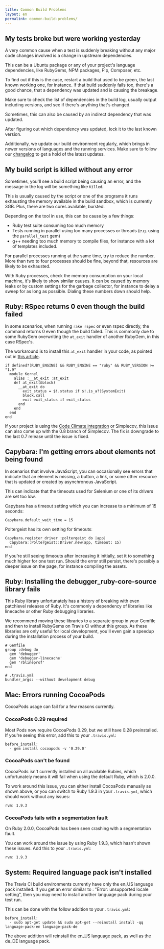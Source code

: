 ```yaml
---
title: Common Build Problems
layout: en
permalink: common-build-problems/
---
```


<div id="toc"></div>

## My tests broke but were working yesterday

A very common cause when a test is suddenly breaking without any major code
changes involved is a change in upstream dependencies.

This can be a Ubuntu package or any of your project's language dependencies,
like RubyGems, NPM packages, Pip, Composer, etc.

To find out if this is the case, restart a build that used to be green, the last
known working one, for instance. If that build suddenly fails too, there's a
good chance, that a dependency was updated and is causing the breakage.

Make sure to check the list of dependencies in the build log, usually output
including versions, and see if there's anything that's changed.

Sometimes, this can also be caused by an indirect dependency that was updated.

After figuring out which dependency was updated, lock it to the last known
version.

Additionally, we update our build environment regularly, which brings in newer
versions of languages and the running services. Make sure to follow our
[changelog](http://changelog.travis-ci.com) to get a hold of the latest updates.

## My build script is killed without any error

Sometimes, you'll see a build script being causing an error, and the message in
the log will be something like `Killed`.

This is usually caused by the script or one of the programs it runs exhausting
the memory available in the build sandbox, which is currently 3GB. Plus, there
are two cores available, bursted.

Depending on the tool in use, this can be cause by a few things:

* Ruby test suite consuming too much memory
* Tests running in parallel using too many processes or threads (e.g. using the
  `parallel_test` gem) 
* g++ needing too much memory to compile files, for instance with a lot of
  templates included.

For parallel processes running at the same time, try to reduce the number. More
than two to four processes should be fine, beyond that, resources are likely to
be exhausted.

With Ruby processes, check the memory consumption on your local machine, it's
likely to show similar causes. It can be caused by memory leaks or by custom
settings for the garbage collector, for instance to delay a sweep for as long as
possible. Dialing these numbers down should help.

## Ruby: RSpec returns 0 even though the build failed

In some scenarios, when running `rake rspec` or even rspec directly, the command
returns 0 even though the build failed. This is commonly due to some RubyGem
overwriting the `at_exit` handler of another RubyGem, in this case RSpec's.

The workaround is to install this `at_exit` handler in your code, as pointed out
in [this article](http://www.davekonopka.com/2013/rspec-exit-code.html).

    if defined?(RUBY_ENGINE) && RUBY_ENGINE == "ruby" && RUBY_VERSION >= "1.9"
      module Kernel
        alias :__at_exit :at_exit
        def at_exit(&block)
          __at_exit do
            exit_status = $!.status if $!.is_a?(SystemExit)
            block.call
            exit exit_status if exit_status
          end
        end
      end
    end

If your project is using the [Code Climate integration](/user/code-climate/) or
Simplecov, this issue can also come up with the 0.8 branch of Simplecov. The fix
is downgrade to the last 0.7 release until the issue is fixed.

## Capybara: I'm getting errors about elements not being found

In scenarios that involve JavaScript, you can occasionally see errors that
indicate that an element is missing, a button, a link, or some other resource
that is updated or created by asynchronous JavaScript.

This can indicate that the timeouts used for Selenium or one of its drivers are
set too low.

Capybara has a timeout setting which you can increase to a minimum of 15
seconds:

    Capybara.default_wait_time = 15

Poltergeist has its own setting for timeouts:

    Capybara.register_driver :poltergeist do |app|
      Capybara::Poltergeist::Driver.new(app, timeout: 15)
    end

If you're still seeing timeouts after increasing it initially, set it to
something much higher for one test run. Should the error still persist, there's
possibly a deeper issue on the page, for instance compiling the assets.

## Ruby: Installing the debugger_ruby-core-source library fails

This Ruby library unfortunately has a history of breaking with even patchlevel
releases of Ruby. It's commonly a dependency of libraries like linecache or
other Ruby debugging libraries.

We recommend moving these libraries to a separate group in your Gemfile and then
to install RubyGems on Travis CI without this group. As these libraries are only
useful for local development, you'll even gain a speedup during the installation
process of your build.

    # Gemfile
    group :debug do
      gem 'debugger'
      gem 'debugger-linecache'
      gem 'rblineprof'
    end

    # .travis.yml
    bundler_args: --without development debug

## Mac: Errors running CocoaPods

CocoaPods usage can fail for a few reasons currently.

### CocoaPods 0.29 required

Most Pods now require CocoaPods 0.29, but we still have 0.28 preinstalled. If
you're seeing this error, add this to your `.travis.yml`:

    before_install:
      - gem install cocoapods -v '0.29.0'

### CocoaPods can't be found

CocoaPods isn't currently installed on all available Rubies, which unfortunately
means it will fail when using the default Ruby, which is 2.0.0.

To work around this issue, you can either install CocoaPods manually as shown
above, or you can switch to Ruby 1.9.3 in your `.travis.yml`, which should work
without any issues:

    rvm: 1.9.3

### CocoaPods fails with a segmentation fault

On Ruby 2.0.0, CocoaPods has been seen crashing with a segmentation fault.

You can work around the issue by using Ruby 1.9.3, which hasn't shown these
issues. Add this to your `.travis.yml`:

    rvm: 1.9.3

## System: Required language pack isn't installed

The Travis CI build environments currently have only the en_US language pack
installed. If you get an error similar to : "Error: unsupported locale
setting", then you may need to install another language pack during your test
run.

This can be done with the follow addition to your `.travis.yml`:

    before_install:
      - sudo apt-get update && sudo apt-get --reinstall install -qq language-pack-en language-pack-de

The above addition will reinstall the en\_US language pack, as well as the de\_DE
language pack.
